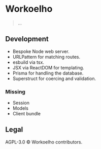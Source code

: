 # Workoelho

> ...

## Development

- Bespoke Node web server.
- URLPattern for matching routes.
- esbuild via tsx.
- JSX via ReactDOM for templating.
- Prisma for handling the database.
- Superstruct for coercing and validation.

### Missing

- Session
- Models
- Client bundle

## Legal

AGPL-3.0 © Workoelho contributors.
